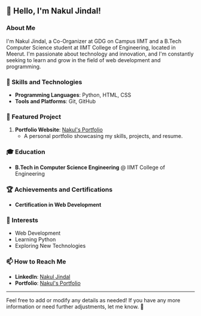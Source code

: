 ## 👋 Hello, I'm Nakul Jindal!

### About Me
I'm Nakul Jindal, a Co-Organizer at GDG on Campus IIMT and a B.Tech Computer Science student at IIMT College of Engineering, located in Meerut. I'm passionate about technology and innovation, and I'm constantly seeking to learn and grow in the field of web development and programming.

### 🚀 Skills and Technologies
- **Programming Languages**: Python, HTML, CSS
- **Tools and Platforms**: Git, GitHub

### 🌟 Featured Project
1. **Portfolio Website**: [Nakul's Portfolio](https://nakuljindal60.github.io/portfolio-website/)
   - A personal portfolio showcasing my skills, projects, and resume.

### 🎓 Education
- **B.Tech in Computer Science Engineering** @ IIMT College of Engineering

### 🏆 Achievements and Certifications
- **Certification in Web Development**

### 🌱 Interests
- Web Development
- Learning Python
- Exploring New Technologies

### 📫 How to Reach Me
- **LinkedIn**: [Nakul Jindal](https://www.linkedin.com/in/Nakul-jindal)
- **Portfolio**: [Nakul's Portfolio](https://nakuljindal60.github.io/portfolio-website/)

---

Feel free to add or modify any details as needed! If you have any more information or need further adjustments, let me know. 🚀
